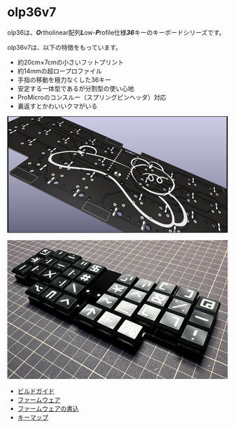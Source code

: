 # olp36v7
olp36は、***O***rtholinear配列***L***ow-***P***rofile仕様***36***キーのキーボードシリーズです。

olp36v7は、以下の特徴をもっています。
* 約20cm×7cmの小さいフットプリント
* 約14mmの超ロープロファイル
* 手指の移動を極力なくした36キー
* 安定する一体型であるが分割型の使い心地
* ProMicroのコンスルー（スプリングピンヘッダ）対応
* 裏返すとかわいいクマがいる

![](./docs/assets/v7pcb.png)

![](./docs/assets/olp36v7.png)

<!-- vim-markdown-toc GFM -->

* [ビルドガイド](https://github.com/olp36/olp36v7/blob/main/docs/buildguide.md)
* [ファームウェア](https://github.com/olp36/qmk_firmware/tree/olp36/keyboards/olp36)
* [ファームウェアの書込](https://github.com/olp36/olp36v7/blob/main/docs/writefirmware.md)
* [キーマップ](https://github.com/olp36/olp36v7/blob/main/docs/keymaps.md)

<!-- vim-markdown-toc -->

